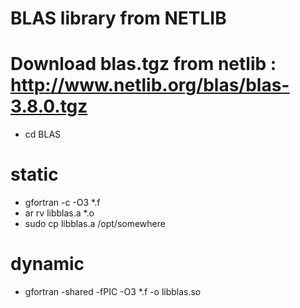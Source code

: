 # BLAS library from NETLIB #
# Download  blas.tgz from netlib : http://www.netlib.org/blas/blas-3.8.0.tgz
- cd BLAS

# static
- gfortran -c -O3 *.f
- ar rv libblas.a *.o
- sudo cp libblas.a /opt/somewhere

# dynamic
- gfortran -shared -fPIC -O3 *.f -o libblas.so

